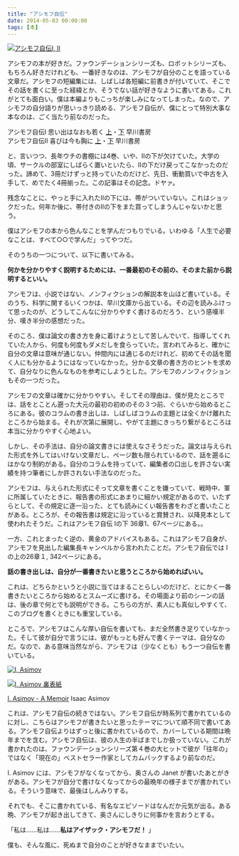 ```yaml
---
title: "アシモフ自伝"
date: 2014-05-03 00:00:00
tags: [本]
---
```


[![アシモフ自伝I, II](https://res.cloudinary.com/di7y4t4ad/image/upload/article/36/img1-thumb.jpg)](https://res.cloudinary.com/di7y4t4ad/image/upload/article/36/img1-full.jpg)

アシモフの本が好きだ。ファウンデーションシリーズも、ロボットシリーズも、もちろん好きだけれども、一番好きなのは、アシモフが自分のことを語っている文章だ。アシモフの短編集には、しばしば各短編に前書きが付いていて、そこでその話を書くに至った経緯とか、そうでない話が好きなように書いてある。これがとても面白い。僕は本編よりもこっちが楽しみになってしまった。なので、アシモフの自分語りが思いっきり読める、アシモフ自伝が、僕にとって特別大事な本なのは、ごく当たり前なのだった。 

  


アシモフ自伝I 思い出はなおも若く [上](http://www.amazon.co.jp/dp/4152032391/)・[下](http://www.amazon.co.jp/dp/4152032405/) 早川書房   
アシモフ自伝II 喜びは今も胸に [上](http://www.amazon.co.jp/dp/4152032855/)・[下](http://www.amazon.co.jp/dp/4152032863/) 早川書房 

  


と、言いつつ、長年ウチの書棚には4巻、いや、IIの下が欠けていた。大学の頃、サークルの部室にしばらく置いといたら、IIの下だけ戻ってこなかったのだった。諦めて、3冊だけずっと持っていたのだけど、先日、衝動買いで中古を入手して、めでたく4冊揃った。この記事はその記念。ドヤァ。 

  


残念なことに、やっと手に入れたIIの下には、帯がついていない。これはショックだった。何年か後に、帯付きのIIの下をまた買ってしまうんじゃないかと思う。 

  


僕はアシモフの本から色んなことを学んだつもりでいる。いわゆる「人生で必要なことは、すべて○○で学んだ」ってやつだ。 

  


そのうちの一つについて、以下に書いてみる。 

  


**何かを分かりやすく説明するためには、一番最初のその前の、そのまた前から説明するといい。**

  


アシモフは、小説ではない、ノンフィクションの解説本を山ほど書いている。そのうち、科学に関するいくつかは、早川文庫から出ている。その辺を読みふけって思ったのが、どうしてこんなに分かりやすく書けるのだろう、という感嘆半分、嘆き半分の感想だった。 

  


そのころ、僕は論文の書き方を身に着けようとして苦しんでいて、指導してくれていた人から、何度も何度もダメだしを食らっていた。言われてみると、確かに自分の文章は意味が通じない。仲間内には通じるのだけれど、初めてその話を聞く人にも分かるようにはなっていなかった。分かる文章の書き方のヒントを求めて、自分なりに色んなものを参考にしようとした。アシモフのノンフィクションもその一つだった。 

  


アシモフの文章は確かに分かりやすい。そしてその理由は、僕が見たところでは、話をとことん遡った大元の最初の初めのその３つ前、ぐらいから始めるところにある。彼のコラムの書き出しは、しばしばコラムの主題とは全くかけ離れたところから始まる。それが次第に展開し、やがて主題にきっちり繋がるところは本当に分かりやすく心地よい。 

  


しかし、その手法は、自分の論文書きには使えなさそうだった。論文は与えられた形式を外してはいけない文章だし、ページ数も限られているので、話を遡るにはかなり制約がある。自分のコラムを持っていて、編集者の口出しを許さない実績を持つ筆者にしか許されない手法なのだった。 

  


アシモフは、与えられた形式にそって文章を書くことを嫌っていて、戦時中、軍に所属していたときに、報告書の形式にあまりに細かい規定があるので、いたずらとして、その規定に逐一沿った、とても読みにくい報告書をわざと書いたことがある。ところが、その報告書は規定に沿っていると賞賛され、以降見本として使われたそうだ。これはアシモフ自伝 Iの下 36章1、67ページにある。。 

  


一方、これとまったく逆の、黄金のアドバイスもある。これはアシモフ自身が、アシモフを見出した編集長キャンベルから言われたことだ。アシモフ自伝では Iの上の26章１, 342ページにある。 

  


**話の書き出しは、自分が一番書きたいと思うところから始めればいい。**

  


これは、どちらかというと小説に当てはまることらしいのだけど、とにかく一番書きたいところから始めるとスムーズに書ける。その場面より前のシーンの話は、後の章で何とでも説明ができる。こちらの方が、素人にも真似しやすくて、このブログを書くときにも重宝している。 

  


ところで、アシモフはこんな厚い自伝を書いても、まだ全然書き足りていなかった。そして彼が自分で言うには、彼がもっとも好んで書くテーマは、自分なのだ。なので、ある意味当然ながら、アシモフは（少なくとも）もう一つ自伝を書いている。 

  


[![I, Asimov](https://res.cloudinary.com/di7y4t4ad/image/upload/article/36/img2-thumb.jpg)](https://res.cloudinary.com/di7y4t4ad/image/upload/article/36/img2-full.jpg)

  


[![I, Asimov 裏表紙](https://res.cloudinary.com/di7y4t4ad/image/upload/article/36/img3-thumb.jpg)](https://res.cloudinary.com/di7y4t4ad/image/upload/article/36/img3-full.jpg)

  


[I. Asimov - A Memoir](http://www.amazon.co.jp/dp/B00317G7K6/) Isaac Asimov 

  


これは、アシモフ自伝の続きではない。アシモフ自伝が時系列で書かれているのに対し、こちらはアシモフが書きたいと思ったテーマについて順不同で書いてある。アシモフ自伝よりはずっと後に書かれているので、カバーしている期間は晩年までを含む。アシモフ自伝は、彼の人生の半ばまでしか扱っていない。これが書かれたのは、ファウンデーションシリーズ第４巻の大ヒットで彼が「往年の」ではなく「現在の」ベストセラー作家としてカムバックするより前なのだ。 

  


I. Asimov には、アシモフがなくなってから、奥さんの Janet が書いたあとがきがある。アシモフが自分で書けなくなってからの最晩年の様子までが書かれている。そういう意味で、最後はしんみりする。 

  


それでも、そこに書かれている、有名なエピソードはなんだか元気が出る。ある晩、アシモフが起き出してきて、奥さんにしきりに何事かを言おうとする。 

  


「私は……私は……**私はアイザック・アシモフだ！** 」 

  


僕も、そんな風に、死ぬまで自分のことが好きなままでいたい。

